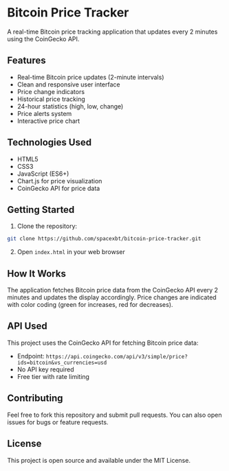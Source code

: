 # Bitcoin Price Tracker

A real-time Bitcoin price tracking application that updates every 2 minutes using the CoinGecko API.

## Features

- Real-time Bitcoin price updates (2-minute intervals)
- Clean and responsive user interface
- Price change indicators
- Historical price tracking
- 24-hour statistics (high, low, change)
- Price alerts system
- Interactive price chart

## Technologies Used

- HTML5
- CSS3
- JavaScript (ES6+)
- Chart.js for price visualization
- CoinGecko API for price data

## Getting Started

1. Clone the repository:
```bash
git clone https://github.com/spacexbt/bitcoin-price-tracker.git
```

2. Open `index.html` in your web browser

## How It Works

The application fetches Bitcoin price data from the CoinGecko API every 2 minutes and updates the display accordingly. Price changes are indicated with color coding (green for increases, red for decreases).

## API Used

This project uses the CoinGecko API for fetching Bitcoin price data:
- Endpoint: `https://api.coingecko.com/api/v3/simple/price?ids=bitcoin&vs_currencies=usd`
- No API key required
- Free tier with rate limiting

## Contributing

Feel free to fork this repository and submit pull requests. You can also open issues for bugs or feature requests.

## License

This project is open source and available under the MIT License.
